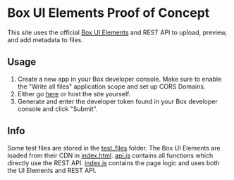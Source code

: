 # Box UI Elements Proof of Concept

This site uses the official [Box UI Elements](https://developer.box.com/guides/embed/ui-elements/) and REST API to upload, preview, and add metadata to files.

## Usage

1. Create a new app in your Box developer console. Make sure to enable the "Write all files" application scope and set up CORS Domains.
2. Either go [here](https://IanSmithSH.github.io/Box-POC) or host the site yourself.
3. Generate and enter the developer token found in your Box developer console and click "Submit".

## Info

Some test files are stored in the [test_files](test_files/) folder. The Box UI Elements are loaded from their CDN in [index.html](index.html). [api.js](js/api.js) contains all functions which directly use the REST API. [index.js](js/index.js) contains the page logic and uses both the UI Elements and REST API.
